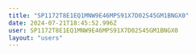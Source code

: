```yaml
---
title: "SP1172T8E1EQ1MNW9E46MPS91X7D02S45GM1BNGX0"
date: 2024-07-21T18:45:52.996Z
user: SP1172T8E1EQ1MNW9E46MPS91X7D02S45GM1BNGX0
layout: "users"
---
```

    
